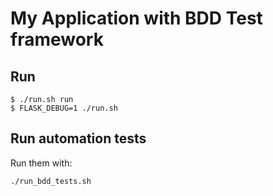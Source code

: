 # My Application with BDD Test framework

## Run

```
$ ./run.sh run
$ FLASK_DEBUG=1 ./run.sh
```

## Run automation tests

Run them with:
```
./run_bdd_tests.sh
```
